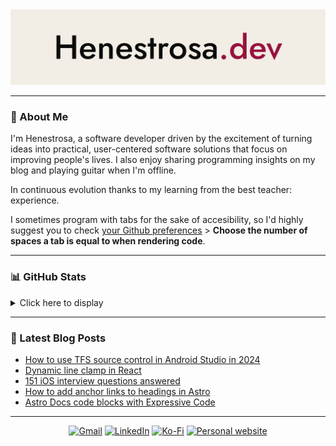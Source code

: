 <a href="https://henestrosa.dev">
  <picture>
    <source media="(prefers-color-scheme: light)" srcset="https://github.com/HenestrosaDev/HenestrosaDev/blob/main/banner-light.png">
    <source media="(prefers-color-scheme: dark)" srcset="https://github.com/HenestrosaDev/HenestrosaDev/blob/main/banner-dark.png">
    <img alt="Banner" src="https://github.com/HenestrosaDev/HenestrosaDev/blob/main/banner-light.png">
  </picture>
</a>

---

### 👤 About Me

I'm Henestrosa, a software developer driven by the excitement of turning ideas into practical, user-centered software solutions that focus on improving people's lives. I also enjoy sharing programming insights on my blog and playing guitar when I'm offline. 

In continuous evolution thanks to my learning from the best teacher: experience.

I sometimes program with tabs for the sake of accesibility, so I'd highly suggest you to check [your Github preferences](https://github.com/settings/appearance) > **Choose the number of spaces a tab is equal to when rendering code**.

---

### 📊 GitHub Stats

<details>
  <summary>Click here to display</summary>
  <br />
  <div align="center">
  
  ![Profile details](http://github-profile-summary-cards.vercel.app/api/cards/profile-details?username=HenestrosaDev&theme=highcontrast) 

  ![Top languages by repo](http://github-profile-summary-cards.vercel.app/api/cards/repos-per-language?username=HenestrosaDev&theme=highcontrast)
  ![Profile summary](http://github-profile-summary-cards.vercel.app/api/cards/stats?username=HenestrosaDev&theme=highcontrast)
  </div>
</details>

---

### 📖 Latest Blog Posts

<!-- BLOG-POST-LIST:START -->
- [How to use TFS source control in Android Studio in 2024](https://henestrosa.dev/blog/how-to-use-tfs-source-control-in-android-studio-in-2024)
- [Dynamic line clamp in React](https://henestrosa.dev/blog/dynamic-line-clamp-in-react)
- [151 iOS interview questions answered](https://henestrosa.dev/blog/151-ios-interview-questions)
- [How to add anchor links to headings in Astro](https://henestrosa.dev/blog/how-to-add-anchor-links-to-headings-in-astro)
- [Astro Docs code blocks with Expressive Code](https://henestrosa.dev/blog/astro-docs-code-blocks-with-expressive-code)
<!-- BLOG-POST-LIST:END -->

<hr />

<div align="center">

  [![Gmail](https://img.shields.io/badge/Gmail-D14836?style=for-the-badge&logo=gmail&logoColor=white)](mailto:henestrosadev@gmail.com)
  [![LinkedIn](https://img.shields.io/badge/LinkedIn-0077B5?style=for-the-badge&logo=linkedin&logoColor=white)](https://www.linkedin.com/in/henestrosadev)
  [![Ko-Fi](https://img.shields.io/badge/kofi-FF5E5B?style=for-the-badge&logo=kofi&logoColor=white)](https://ko-fi.com/henestrosadev)
  [![Personal website](https://img.shields.io/badge/Personal%20website-blue?style=for-the-badge&labelColor=blue)](https://henestrosa.dev)
</div>

